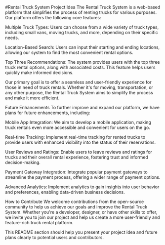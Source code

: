 #Rental Truck System
Project Idea
The Rental Truck System is a web-based platform that simplifies the process of renting trucks for various purposes. Our platform offers the following core features:

Multiple Truck Types: Users can choose from a wide variety of truck types, including small vans, moving trucks, and more, depending on their specific needs.

Location-Based Search: Users can input their starting and ending locations, allowing our system to find the most convenient rental options.

Top Three Recommendations: The system provides users with the top three truck rental options, along with associated costs. This feature helps users quickly make informed decisions.

Our primary goal is to offer a seamless and user-friendly experience for those in need of truck rentals. Whether it's for moving, transportation, or any other purpose, the Rental Truck System aims to simplify the process and make it more efficient.

Future Enhancements
To further improve and expand our platform, we have plans for future enhancements, including:

Mobile App Integration: We aim to develop a mobile application, making truck rentals even more accessible and convenient for users on the go.

Real-time Tracking: Implement real-time tracking for rented trucks to provide users with enhanced visibility into the status of their reservations.

User Reviews and Ratings: Enable users to leave reviews and ratings for trucks and their overall rental experience, fostering trust and informed decision-making.

Payment Gateway Integration: Integrate popular payment gateways to streamline the payment process, offering a wider range of payment options.

Advanced Analytics: Implement analytics to gain insights into user behavior and preferences, enabling data-driven business decisions.

How to Contribute
We welcome contributions from the open-source community to help us achieve our goals and improve the Rental Truck System. Whether you're a developer, designer, or have other skills to offer, we invite you to join our project and help us create a more user-friendly and feature-rich truck rental platform.

This README section should help you present your project idea and future plans clearly to potential users and contributors.
